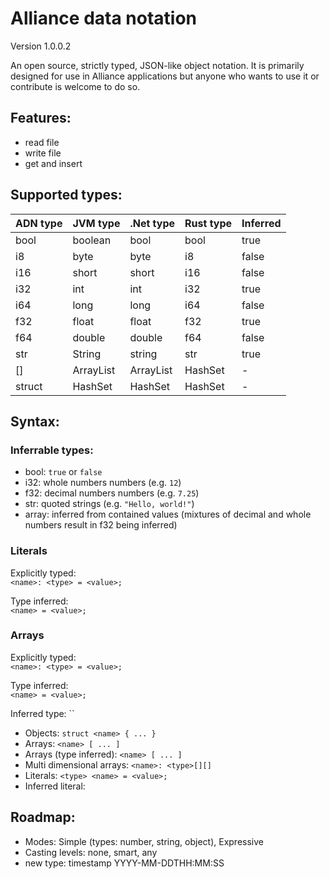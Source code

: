 # Alliance data notation
Version 1.0.0.2

An open source, strictly typed, JSON-like object notation. It is primarily designed for use in Alliance applications but
anyone who wants to use it or contribute is welcome to do so.

## Features:
- read file
- write file
- get and insert

## Supported types:

| ADN type | JVM type     | .Net type    | Rust type  | Inferred |
|----------|--------------|--------------|------------|----------|
| bool     | boolean      | bool         | bool       | true     |
| i8       | byte         | byte         | i8         | false    |
| i16      | short        | short        | i16        | false    |
| i32      | int          | int          | i32        | true     |
| i64      | long         | long         | i64        | false    |
| f32      | float        | float        | f32        | true     |
| f64      | double       | double       | f64        | false    |
| str      | String       | string       | str        | true     |
| []       | ArrayList<T> | ArrayList<T> | HashSet<T> | -        |
| struct   | HashSet<T>   | HashSet<T>   | HashSet<T> | -        |

## Syntax:
### Inferrable types:
- bool: `true` or `false`
- i32: whole numbers numbers (e.g. `12`)
- f32: decimal numbers numbers (e.g. `7.25`)
- str: quoted strings (e.g. `"Hello, world!"`)
- array: inferred from contained values (mixtures of decimal and whole numbers result in f32 being inferred)

### Literals
Explicitly typed:<br>
`<name>: <type> = <value>;`

Type inferred:<br>
`<name> = <value>;`

### Arrays
Explicitly typed:<br>
`<name>: <type> = <value>;`

Type inferred:<br>
`<name> = <value>;`


Inferred type:
``
- Objects:  `struct <name> { ... }`
- Arrays:   `<name> [ ... ]`
- Arrays (type inferred): `<name> [ ... ]`
- Multi dimensional arrays: `<name>: <type>[][] `
- Literals: `<type> <name> = <value>;`
- Inferred literal: 

## Roadmap:
- Modes: Simple (types: number, string, object), Expressive
- Casting levels: none, smart, any
- new type: timestamp YYYY-MM-DDTHH:MM:SS
